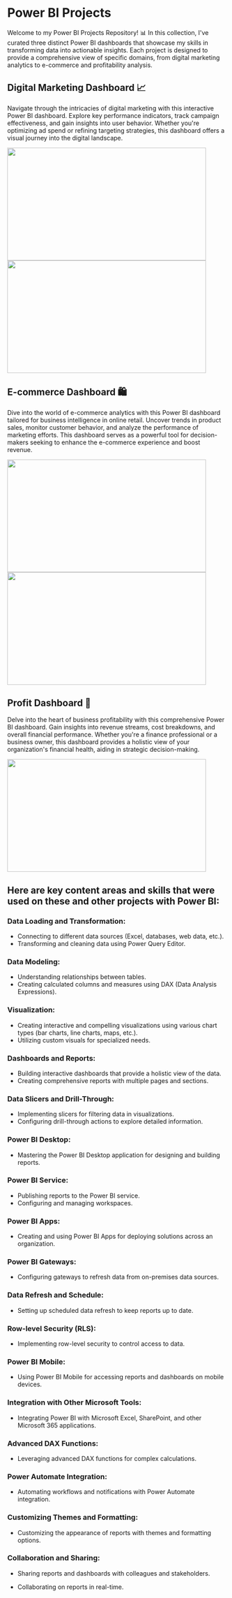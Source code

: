 # Power BI Projects

Welcome to my Power BI Projects Repository! 📊 In this collection, I've curated three distinct Power BI dashboards that showcase my skills in transforming data into actionable insights. Each project is designed to provide a comprehensive view of specific domains, from digital marketing analytics to e-commerce and profitability analysis.

## Digital Marketing Dashboard 📈
Navigate through the intricacies of digital marketing with this interactive Power BI dashboard. Explore key performance indicators, track campaign effectiveness, and gain insights into user behavior. Whether you're optimizing ad spend or refining targeting strategies, this dashboard offers a visual journey into the digital landscape.

<img src = "https://github.com/pedronatanaelfs/power_BI_projects/assets/125995273/0cb8456a-821a-441f-b97f-7005c9bc7d16" width="456" height="258">
<img src = "https://github.com/pedronatanaelfs/power_BI_projects/assets/125995273/3e00fd94-5ec9-4b4d-912f-bf30f1fbf4b1" width = "456" height = "258">

## E-commerce Dashboard 🛍️
Dive into the world of e-commerce analytics with this Power BI dashboard tailored for business intelligence in online retail. Uncover trends in product sales, monitor customer behavior, and analyze the performance of marketing efforts. This dashboard serves as a powerful tool for decision-makers seeking to enhance the e-commerce experience and boost revenue.

<img src = "https://github.com/pedronatanaelfs/power_BI_projects/assets/125995273/0ecabb36-f35d-42bd-a740-ebfa95f92994" width = "456" height = "258">

<img src = "https://github.com/pedronatanaelfs/power_BI_projects/assets/125995273/d5c3ad32-fd32-445c-bfc4-837ed2e606a8" width = "456" height = "258">

## Profit Dashboard 💼
Delve into the heart of business profitability with this comprehensive Power BI dashboard. Gain insights into revenue streams, cost breakdowns, and overall financial performance. Whether you're a finance professional or a business owner, this dashboard provides a holistic view of your organization's financial health, aiding in strategic decision-making.

<img src = "https://github.com/pedronatanaelfs/power_BI_projects/assets/125995273/cb992b15-2a5a-4819-9ee6-a08f9fac6035" width = "456" height = "258">


## Here are key content areas and skills that were used on these and other projects with Power BI:

### Data Loading and Transformation:

- Connecting to different data sources (Excel, databases, web data, etc.).
- Transforming and cleaning data using Power Query Editor.

### Data Modeling:

- Understanding relationships between tables.
- Creating calculated columns and measures using DAX (Data Analysis Expressions).

### Visualization:

- Creating interactive and compelling visualizations using various chart types (bar charts, line charts, maps, etc.).
- Utilizing custom visuals for specialized needs.

### Dashboards and Reports:

- Building interactive dashboards that provide a holistic view of the data.
- Creating comprehensive reports with multiple pages and sections.

### Data Slicers and Drill-Through:

- Implementing slicers for filtering data in visualizations.
- Configuring drill-through actions to explore detailed information.

### Power BI Desktop:

- Mastering the Power BI Desktop application for designing and building reports.

### Power BI Service:

- Publishing reports to the Power BI service.
- Configuring and managing workspaces.

### Power BI Apps:

- Creating and using Power BI Apps for deploying solutions across an organization.

### Power BI Gateways:

- Configuring gateways to refresh data from on-premises data sources.

### Data Refresh and Schedule:

- Setting up scheduled data refresh to keep reports up to date.

### Row-level Security (RLS):

- Implementing row-level security to control access to data.

### Power BI Mobile:

- Using Power BI Mobile for accessing reports and dashboards on mobile devices.

### Integration with Other Microsoft Tools:

- Integrating Power BI with Microsoft Excel, SharePoint, and other Microsoft 365 applications.

### Advanced DAX Functions:

- Leveraging advanced DAX functions for complex calculations.

### Power Automate Integration:

- Automating workflows and notifications with Power Automate integration.

### Customizing Themes and Formatting:

- Customizing the appearance of reports with themes and formatting options.

### Collaboration and Sharing:

- Sharing reports and dashboards with colleagues and stakeholders.

- Collaborating on reports in real-time.
